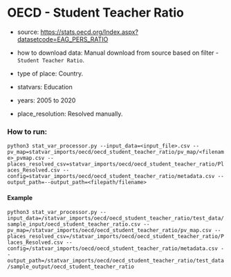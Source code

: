 # OECD - Student Teacher Ratio

- source: https://stats.oecd.org/Index.aspx?datasetcode=EAG_PERS_RATIO

- how to download data: Manual download from source based on filter - `Student Teacher Ratio`.

- type of place: Country.

- statvars: Education

- years: 2005 to 2020

- place_resolution: Resolved manually.

### How to run:

`python3 stat_var_processor.py --input_data=<input_file>.csv --pv_map=statvar_imports/oecd/oecd_student_teacher_ratio/pv_map/<filename>_pvmap.csv --places_resolved_csv=statvar_imports/oecd/oecd_student_teacher_ratio/Places_Resolved.csv --config=statvar_imports/oecd/oecd_student_teacher_ratio/metadata.csv --output_path=--output_path=<filepath/filename>`

#### Example
`python3 stat_var_processor.py --input_data=/statvar_imports/oecd/oecd_student_teacher_ratio/test_data/sample_input/oecd_student_teacher_ratio.csv --pv_map=/statvar_imports/oecd/oecd_student_teacher_ratio/pv_map.csv --places_resolved_csv=/statvar_imports/oecd/oecd_student_teacher_ratio/Places_Resolved.csv --config=/statvar_imports/oecd/oecd_student_teacher_ratio/metadata.csv --output_path=/statvar_imports/oecd/oecd_student_teacher_ratio/test_data/sample_output/oecd_student_teacher_ratio`
